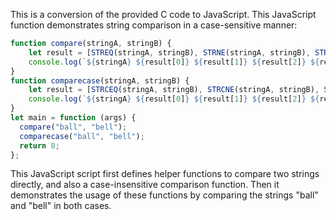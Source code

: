 This is a conversion of the provided C code to JavaScript. This JavaScript function demonstrates string comparison in a case-sensitive manner:

```javascript
function compare(stringA, stringB) {
    let result = [STREQ(stringA, stringB), STRNE(stringA, stringB), STRGT(stringA, stringB), STRLT(stringA, stringB), STRGE(stringA, stringB), STRLE(stringA, stringB)];
    console.log(`${stringA} ${result[0]} ${result[1]} ${result[2]} ${result[3]} ${result[4]} ${result[5]} ${stringB}`);
}
function comparecase(stringA, stringB) {
    let result = [STRCEQ(stringA, stringB), STRCNE(stringA, stringB), STRCGT(stringA, stringB), STRCLT(stringA, stringB), STRCGE(stringA, stringB), STRCLE(stringA, stringB)];
    console.log(`${stringA} ${result[0]} ${result[1]} ${result[2]} ${result[3]} ${result[4]} ${result[5]} ${stringB} ignoring case`);
}
let main = function (args) {
  compare("ball", "bell");
  comparecase("ball", "bell");
  return 0;
};
```
This JavaScript script first defines helper functions to compare two strings directly, and also a case-insensitive comparison function. Then it demonstrates the usage of these functions by comparing the strings "ball" and "bell" in both cases.
